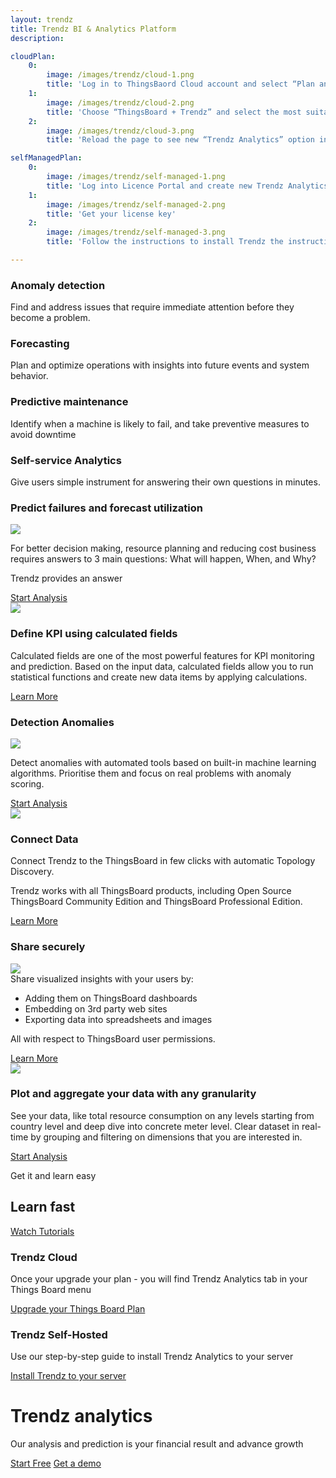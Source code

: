 ```yaml
---
layout: trendz
title: Trendz BI & Analytics Platform
description:

cloudPlan:
    0:
        image: /images/trendz/cloud-1.png
        title: 'Log in to ThingsBaord Cloud account and select “Plan and Billing” menu option. Press “Update Plan” button'
    1:
        image: /images/trendz/cloud-2.png
        title: 'Choose “ThingsBoard + Trendz” and select the most suitable plan for you'
    2:
        image: /images/trendz/cloud-3.png
        title: 'Reload the page to see new “Trendz Analytics” option in your ThingsBoard Menu'

selfManagedPlan:
    0:
        image: /images/trendz/self-managed-1.png
        title: 'Log into Licence Portal and create new Trendz Analytics Subscription'
    1:
        image: /images/trendz/self-managed-2.png
        title: 'Get your license key'
    2:
        image: /images/trendz/self-managed-3.png
        title: 'Follow the instructions to install Trendz the instructions to install Trendz Analytics to your server'

---
```


<section class="pe-features trendz-features">
    <div>
        <main>
            <div class="content-list">
                <div class="content-block">
                    <h3 class="header">Anomaly detection</h3>
                    <p class="text">Find and address issues that require immediate attention before they become a problem.</p>
                </div>
                <div class="content-block">
                    <h3 class="header">Forecasting</h3>
                    <p class="text">Plan and optimize operations with insights into future events and system behavior.</p>
                </div>
                <div class="content-block">
                    <h3 class="header">Predictive maintenance</h3>
                    <p class="text">Identify when a machine is likely to fail, and take preventive measures to avoid downtime</p>
                </div>
                <div class="content-block">
                    <h3 class="header">Self-service Analytics</h3>
                    <p class="text">Give users simple instrument for answering their own questions in minutes.</p>
                </div>
            </div>
        </main>
    </div>
    <div class="main-bg">
        <main>
            <div class="content">
                <h3 class="header">Predict failures and forecast utilization</h3>
                <div class="mobile-img">
                    <img src="/images/trendz/predict-screen.png">
                </div>
                <p class="text">For better decision making, resource planning and reducing cost business requires answers to 3 main questions: What will happen, When, and Why?</p>
                <p class="accent-text">Trendz provides an answer</p>
                <a href="/docs/trendz/prediction/" class="button try-pe">Start Analysis</a>
            </div>
            <div class="image-block screenshot-block">
                <div class="image-wrapper screenshot" id="prediction">
                    <img src="/images/trendz/predict-screen.png">
                </div>
            </div>
        </main>
    </div>
    <div class="main-bg">
        <main>
            <div class="content">
                <h3 class="header">Define KPI using calculated fields</h3>
                <p class="text">Calculated fields are one of the most powerful features for KPI monitoring and prediction. Based on the input data, calculated fields allow you to run statistical functions and create new data items by applying calculations.</p>
                <a href="/docs/trendz/calculated-fields/" class="button try-pe">Learn More</a>
            </div>
            <div class="image-block">
                <div class="image-wrapper chart-wrapper pie-chart">
                    <div class="donut-chart chart-icon"></div>
                    <div class="sphere chart-icon"></div>
                    <div class="bar-chart chart-icon"></div>
                </div>
            </div>
        </main>
    </div>
    <div class="main-bg">
        <main>
            <div class="content">
                <h3 class="header">Detection Anomalies</h3>
                <div class="mobile-img">
                    <img src="/images/trendz/anomalies-screen.png">
                </div>
                <p class="text">Detect anomalies with automated tools based on built-in machine learning algorithms. Prioritise them and focus on real problems with anomaly scoring.</p>
                <a href="/docs/trendz/anomaly/anomaly-detection-overview/" class="button try-pe">Start Analysis</a>
            </div>
            <div class="image-block screenshot-block">
                <div class="image-wrapper screenshot" id="anomalies">
                    <img src="/images/trendz/anomalies-screen.png">
                </div>
            </div>
        </main>
    </div>
    <div class="main-bg">
        <main class="accent-circle">
            <div class="content">
                <h3 class="header">Connect Data</h3>
                <p class="text">Connect Trendz to the ThingsBoard in few clicks with automatic Topology Discovery.</p>
                <p class="text">Trendz works with all ThingsBoard products, including Open Source ThingsBoard Community Edition and ThingsBoard Professional Edition.</p>
                <a href="/docs/trendz/connect-thingsboard/" class="button try-pe">Learn More</a>
            </div>
            <div class="image-block">
                <div class="image-wrapper chart-wrapper multiple-chart">
                    <div class="sphere right-sphere chart-icon"></div>
                    <div class="sphere left-sphere chart-icon"></div>
                    <div class="sphere bottom-sphere chart-icon"></div>
                </div>
            </div>
        </main>
    </div>
    <div class="main-bg">
        <main>
            <div class="content">
                <h3 class="header">Share securely</h3>
                <div class="mobile-img">
                    <img src="/images/trendz/dashboard-screen.png">
                </div>
                <div class="text">
                    <span>Share visualized insights with your users by:</span>
                    <ul>
                        <li>Adding them on ThingsBoard dashboards</li>
                        <li>Embedding on 3rd party web sites</li>
                        <li>Exporting data into spreadsheets and images</li>
                    </ul>
                </div>
                <p class="text">All with respect to ThingsBoard user permissions.</p>
                <a href="/docs/trendz/embed-visuals/" class="button try-pe">Learn More</a>
            </div>
            <div class="image-block screenshot-block">
                <div class="image-wrapper screenshot" id="dashboard">
                    <img src="/images/trendz/dashboard-screen.png">
                </div>
            </div>
        </main>
    </div>
    <div class="main-bg">
        <main>
            <div class="content">
                <h3 class="header">Plot and aggregate your data with any granularity</h3>
                <p class="text">See your data, like total resource consumption on any levels starting from country level and deep dive into concrete meter level. Clear dataset in real-time by grouping and filtering on dimensions that you are interested in.</p>
                <a href="/docs/trendz/data-grouping-aggregation/" class="button try-pe">Start Analysis</a>
            </div>
            <div class="image-block accent-circle accent-circle-center">
                <div class="image-wrapper chart-wrapper line-chart">
                </div>
            </div>
        </main>
    </div>
</section>

<div id="deployment-options"></div>

<div class="main-bg accent-bg">
    <main>
        <div class="title-block">
            <p class="accent-text">Get it and learn easy</p>
            <h2 class="title">Learn fast</h2>
            <div class="btn-container">
                <a target="_blank" href="https://www.youtube.com/playlist?list=PLYEKB_XwLCZIs-_Aoos3CdNIqSYrXk4LN" class="button try-pe">Watch Tutorials<span class="triangle-right"></span></a>
            </div>
        </div>
        <div class="get-started">
            <div class="get-started-container">
                <h3 class="header">Trendz Cloud</h3>
                <p class="text">Once your upgrade your plan - you will find Trendz Analytics tab in your Things Board menu</p>
                <a href="https://thingsboard.cloud/billing" class="link">Upgrade your Things Board Plan</a>
            </div>
            <div class="get-started-container">
                <h3 class="header">Trendz Self-Hosted</h3>
                <p class="text">Use our step-by-step guide to install Trendz Analytics to your server </p>
                <a href="/docs/trendz/install/installation-options/" class="link">Install Trendz to your server</a>
            </div>
        </div>
    </main>
</div>
<div class="main-bg container-center">
    <div class="content accent-circle">
        <h1 class="main-title">Trendz analytics</h1>
        <p class="text">Our analysis and prediction is your financial result and advance growth</p>
        <div class="btn-block">
            <a href="/pricing/?section=trendz-options&product=trendz-self-managed&solution=trendz-pay-as-you-go" class="button accent-btn btn-open">Start Free</a>
            <a href="/products/trendz/trndz-request-demo" class="button try-pe">Get a demo</a>
        </div>
    </div>
</div>
